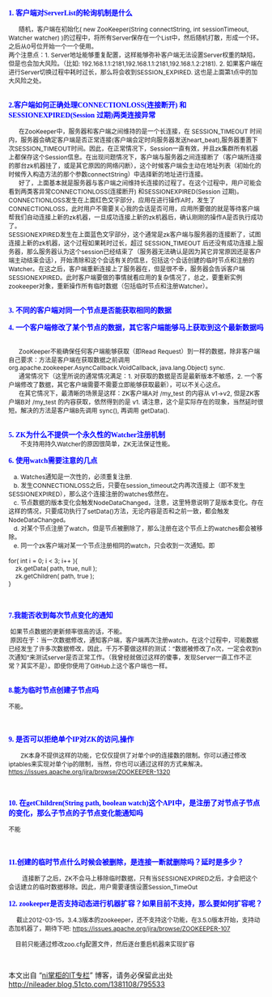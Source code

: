 <p><span style="color: rgb(0, 0, 255); "><strong><span style="font-family: 幼圆; "><span style="font-size: 14px; ">1. 客户端对ServerList的轮询机制是什么</span></span></strong></span></p> 
<div>
 <span style="font-size: 12px; ">&nbsp; &nbsp; &nbsp; 随机，客户端在初始化( new ZooKeeper(String connectString, int sessionTimeout, Watcher watcher) )的过程中，将所有Server保存在一个List中，然后随机打散，形成一个环。之后从0号位开始一个一个使用。</span>
</div> 
<div>
 <span style="font-size: 12px; ">两个注意点：1. Server地址能够重复配置，这样能够弥补客户端无法设置Server权重的缺陷，但是也会加大风险。（比如: 192.168.1.1:2181,192.168.1.1:2181,192.168.1.2:2181). 2. 如果客户端在进行Server切换过程中耗时过长，那么将会收到SESSION_EXPIRED. 这也是上面第1点中的加大风险之处。</span>
</div> 
<div>
 <span style="font-size: 12px; "><br> </span>
</div> 
<p><span style="font-family: 幼圆; "><span style="font-size: 14px; "><strong><span style="color: rgb(0, 0, 255); ">2.客户端如何正确处理CONNECTIONLOSS(连接断开) 和 SESSIONEXPIRED(Session 过期)两类连接异常</span></strong></span></span></p> 
<div>
 <span style="font-size: 12px; ">&nbsp; &nbsp; &nbsp; 在ZooKeeper中，服务器和客户端之间维持的是一个长连接，在 SESSION_TIMEOUT 时间内，服务器会确定客户端是否正常连接(客户端会定时向服务器发送heart_beat),服务器重置下次SESSION_TIMEOUT时间。因此，在正常情况下，Session一直有效，并且zk集群所有机器上都保存这个Session信息。在出现问题情况下，客户端与服务器之间连接断了（客户端所连接的那台zk机器挂了，或是其它原因的网络闪断），这个时候客户端会主动在地址列表（初始化的时候传入构造方法的那个参数connectString）中选择新的地址进行连接。</span>
</div> 
<div>
 <span style="font-size: 12px; ">&nbsp; &nbsp; &nbsp; 好了，上面基本就是服务器与客户端之间维持长连接的过程了。在这个过程中，用户可能会看到两类客异常CONNECTIONLOSS(连接断开) 和SESSIONEXPIRED(Session 过期)。</span>
</div> 
<div>
 <span style="font-size: 12px; ">CONNECTIONLOSS发生在上面红色文字部分，应用在进行操作A时，发生了CONNECTIONLOSS，此时用户不需要关心我的会话是否可用，应用所要做的就是等待客户端帮我们自动连接上新的zk机器，一旦成功连接上新的zk机器后，确认刚刚的操作A是否执行成功了。</span>
</div> 
<div>
 <span style="font-size: 12px; ">SESSIONEXPIRED发生在上面蓝色文字部分，这个通常是zk客户端与服务器的连接断了，试图连接上新的zk机器，这个过程如果耗时过长，超过 SESSION_TIMEOUT 后还没有成功连接上服务器，那么服务器认为这个session已经结束了（服务器无法确认是因为其它异常原因还是客户端主动结束会话），开始清除和这个会话有关的信息，包括这个会话创建的临时节点和注册的Watcher。在这之后，客户端重新连接上了服务器在，但是很不幸，服务器会告诉客户端SESSIONEXPIRED。此时客户端要做的事情就看应用的复杂情况了，总之，要重新实例zookeeper对象，重新操作所有临时数据（包括临时节点和注册Watcher）。</span>
</div> 
<div>
 <span style="font-size: 12px; "><br> </span>
</div> 
<p><span style="font-size: 14px; "><span style="font-family: 幼圆; "><strong><span style="color: rgb(0, 0, 255); ">3. 不同的客户端对同一个节点是否能获取相同的数据</span></strong></span></span></p> 
<p><span style="color: rgb(0, 0, 255); "><strong><span style="font-size: 14px; "><span style="font-family: 幼圆; ">4. 一个客户端修改了某个节点的数据，其它客户端能够马上获取到这个最新数据吗</span></span></strong></span></p> 
<div>
 <span style="font-size: 12px; "><br> </span>
</div> 
<div>
 <span style="font-size: 12px; ">&nbsp; &nbsp; &nbsp; ZooKeeper不能确保任何客户端能够获取（即Read Request）到一样的数据，除非客户端自己要求：方法是客户端在获取数据之前调用org.apache.zookeeper.AsyncCallback.VoidCallback, java.lang.Object) sync.</span>
</div> 
<div>
 <span style="font-size: 12px; ">&nbsp; &nbsp; &nbsp; 通常情况下（这里所说的通常情况满足：1. 对获取的数据是否是最新版本不敏感，2. 一个客户端修改了数据，其它客户端需要不需要立即能够获取最新），可以不关心这点。</span>
</div> 
<div>
 <span style="font-size: 12px; ">&nbsp; &nbsp; &nbsp; 在其它情况下，最清晰的场景是这样：ZK客户端A对 /my_test 的内容从 v1-&gt;v2, 但是ZK客户端B对 /my_test 的内容获取，依然得到的是 v1. 请注意，这个是实际存在的现象，当然延时很短。解决的方法是客户端B先调用 sync(), 再调用 getData().</span>
</div> 
<div>
 <span style="font-size: 12px; "><br> </span>
</div> 
<p><span style="font-size: 12px; "><span style="color: rgb(0, 0, 255); "><strong><span style="font-size: 14px; "><span style="font-family: 幼圆; ">5. ZK为什么不提供一个永久性的Watcher注册机制</span></span></strong></span></span><span style="font-size: 12px; "><br> </span><span style="font-size: 12px; ">&nbsp; &nbsp; &nbsp; &nbsp;不支持用持久Watcher的原因很简单，ZK无法保证性能。</span></p> 
<p><span style="font-family: 幼圆; "><span style="font-size: 14px; "><span style="color: rgb(0, 0, 255); "><strong>6. 使用watch需要注意的几点</strong></span></span></span><span style="font-size: 12px; "><br> </span></p> 
<div>
 <span style="font-size: 12px; ">&nbsp; &nbsp;a. Watches通知是一次性的，必须重复注册.</span>
</div> 
<div>
 <span style="font-size: 12px; ">&nbsp; &nbsp;b. 发生CONNECTIONLOSS之后，只要在session_timeout之内再次连接上（即不发生SESSIONEXPIRED），那么这个连接注册的watches依然在。</span>
</div> 
<div>
 <span style="font-size: 12px; ">&nbsp; &nbsp;c. 节点数据的版本变化会触发NodeDataChanged，注意，这里特意说明了是版本变化。存在这样的情况，只要成功执行了setData()方法，无论内容是否和之前一致，都会触发NodeDataChanged。</span>
</div> 
<div>
 <span style="font-size: 12px; ">&nbsp; &nbsp;d. 对某个节点注册了watch，但是节点被删除了，那么注册在这个节点上的watches都会被移除。</span>
</div> 
<div>
 <span style="font-size: 12px; ">&nbsp; &nbsp;e. 同一个zk客户端对某一个节点注册相同的watch，只会收到一次通知。即&nbsp;</span>
</div> 
<div>
 <span style="font-size: 12px; "><br> </span>
</div> 
<div>
 <span style="font-size: 12px; ">for( int i = 0; i &lt; 3; i++ ){&nbsp;</span>
</div> 
<div>
 <span style="font-size: 12px; ">&nbsp; &nbsp; zk.getData( path, true, null );&nbsp;</span>
</div> 
<div>
 <span style="font-size: 12px; ">&nbsp; &nbsp; zk.getChildren( path, true );&nbsp;</span>
</div> 
<div>
 <span style="font-size: 12px; ">}&nbsp;</span>
</div> 
<div>
 <span style="font-size: 12px; "><br> </span>
</div> 
<div>
 <span style="font-size: 12px; "><br> </span>
</div> 
<p><span style="font-family: 幼圆; "><span style="font-size: 14px; "><span style="color: rgb(0, 0, 255); "><strong>7.我能否收到每次节点变化的通知</strong></span></span></span><span style="font-size: 12px; "><br> </span></p> 
<div>
 <span style="font-size: 12px; ">&nbsp;如果节点数据的更新频率很高的话，不能。</span>
</div> 
<div>
 <span style="font-size: 12px; ">&nbsp;原因在于：当一次数据修改，通知客户端，客户端再次注册watch，在这个过程中，可能数据已经发生了许多次数据修改，因此，千万不要做这样的测试：”数据被修改了n次，一定会收到n次通知”来测试server是否正常工作。（我曾经就做过这样的傻事，发现Server一直工作不正常？其实不是）。即使你使用了GitHub上这个客户端也一样。</span>
</div> 
<div>
 <span style="font-size: 12px; "><br> </span>
</div> 
<p><span style="font-family: 幼圆; "><span style="font-size: 14px; "><span style="color: rgb(0, 0, 255); "><strong>8.能为临时节点创建子节点吗</strong></span></span></span><span style="font-size: 12px; "><br> </span></p> 
<div>
 <span style="font-size: 12px; ">不能。</span>
</div> 
<div>
 &nbsp;
</div> 
<div>
 <span style="font-size: 12px; "><br> </span>
</div> 
<p><span style="font-family: 幼圆; "><span style="font-size: 14px; "><span style="color: rgb(0, 0, 255); "><strong>9. 是否可以拒绝单个IP对ZK的访问,操作</strong></span></span></span></p> 
<p><span style="font-size: 12px; ">&nbsp; &nbsp; &nbsp; &nbsp;ZK本身不提供这样的功能，它仅仅提供了对单个IP的连接数的限制。你可以通过修改iptables来实现对单个ip的限制，当然，你也可以通过这样的方式来解决。</span><span style="font-size: 12px;"><a href="https://issues.apache.org/jira/browse/ZOOKEEPER-1320" target="_blank">https://issues.apache.org/jira/browse/ZOOKEEPER-1320</a></span></p> 
<div>
 <span style="font-size: 12px; "><br> </span>
</div> 
<p><span style="font-size: 14px; "><span style="font-family: 幼圆; "><span style="color: rgb(0, 0, 255); "><strong>10. 在getChildren(String path, boolean watch)这个API中，是注册了对节点子节点的变化，那么子节点的子节点变化能通知吗</strong></span></span></span></p> 
<div>
 <span style="font-size: 12px; ">不能</span>
</div> 
<div>
 &nbsp;
</div> 
<div>
 <span style="font-size: 12px; "><br> </span>
</div> 
<p><span style="font-size: 14px; "><span style="font-family: 幼圆; "><strong><span style="color: rgb(0, 0, 255); ">11.创建的临时节点什么时候会被删除，是连接一断就删除吗？延时是多少？</span></strong></span></span></p> 
<p><span style="font-size: 12px; ">&nbsp; &nbsp; &nbsp; &nbsp; 连接断了之后，ZK不会马上移除临时数据，只有当SESSIONEXPIRED之后，才会把这个会话建立的临时数据移除。因此，用户需要谨慎设置Session_TimeOut</span></p> 
<p><span style="font-family: 幼圆; "><span style="font-size: 14px; "><span style="color: rgb(0, 0, 255); "><strong>12. zookeeper是否支持动态进行机器扩容？如果目前不支持，那么要如何扩容呢？</strong></span></span></span><span style="font-size: 12px; "> </span></p> 
<p>&nbsp; &nbsp; <span style="font-size: 12px; ">截止2012-03-15，3.4.3版本的zookeeper，还不支持这个功能，在3.5.0版本开始，支持动态加机器了，期待下吧:&nbsp;</span><a href="https://issues.apache.org/jira/browse/ZOOKEEPER-107"><span style="font-size: 12px; ">https://issues.apache.org/jira/browse/ZOOKEEPER-107</span></a></p> 
<p><span style="font-size: 12px; ">&nbsp; &nbsp; 目前只能通过修改zoo.cfg配置文件，然后逐台重启机器来实现扩容</span></p> 
<div>
 <span style="font-size: 12px; ">&nbsp;</span>
</div>
<p>本文出自 “<a href="http://nileader.blog.51cto.com">ni掌柜的IT专栏</a>” 博客，请务必保留此出处<a href="http://nileader.blog.51cto.com/1381108/795533">http://nileader.blog.51cto.com/1381108/795533</a></p>
